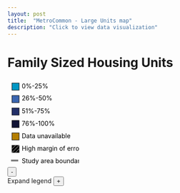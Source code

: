 ```yaml
---
layout: post
title:  "MetroCommon - Large Units map"
description: "Click to view data visualization"
---
```

<main id="map" class="map"></main>
<div class="map__overlays">
  <div class="map__title-box">
    <h1 class="map__title">Family Sized Housing Units</h1>
  </div>
  <aside class="legend__wrapper">
    <div class="legend" style="max-width:188px;">
      <svg height='200' width='160'>
        <rect x='10' y='11' width='16' height='16' style='fill:#0097c4; stroke: black; stroke-width: 1px;'></rect>
        <text x='32' y='23' class='legend__entry'>0%-25%</text>
        <rect x='10' y='39' width='16' height='16' style='fill:#3b66b0; stroke: black; stroke-width: 1px;'></rect>
        <text x='32' y='50' class='legend__entry'>26%-50%</text>
        <rect x='10' y='67' width='16' height='16' style='fill:#233069; stroke: black; stroke-width: 1px;'></rect>
        <text x='32' y='79' class='legend__entry'>51%-75%</text>
        <rect x='10' y='95' width='16' height='16' style='fill:#111436; stroke: black; stroke-width: 1px;'></rect>
        <text x='32' y='107' class='legend__entry'>76%-100%</text>
        <rect x='10' y='123' width='16' height='16' style='fill:#B57F00; stroke: black; stroke-width: 1px;'></rect>
        <text x='32' y='135' class='legend__entry'>Data unavailable</text>
        <rect x='10' y='151' width='16' height='16' style='fill:black; stroke: black; stroke-width: 1px;'></rect>
        <line x1='10' y1='159' x2='18' y2='151' style='stroke: #CFCECC;'></line>
        <line x1='10' y1='167' x2='26' y2='151' style='stroke: #CFCECC;'></line>
        <line x1='18' y1='167' x2='26' y2='159' style='stroke: #CFCECC;'></line>
        <text x='32' y='163' class='legend__entry'>High margin of error</text>
        <line x1="8" y1="185" x2="24" y2="185" style="stroke: #7d7d7d; stroke-width: 4;"></line>
        <text x="32" y="191" class="legend__entry">Study area boundary</text>
      </svg>
    </div>
    <button type="button" class="button__collapsible button__collapsible--minus">-</button>
    <div>
      <label for="button__collapsible--plus" class="maximize-instructions">Expand legend</label>
      <button type="button" class="button__collapsible button__collapsible--plus">+</button>
    </div>
  </aside>
</div>

<script src="{{'assets/javascripts/large-units-border-map.js' | absolute_url }}" type="module"></script>